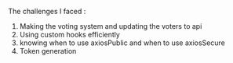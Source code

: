 The challenges I faced :

1. Making the voting system and updating the voters to api
2. Using custom hooks efficiently
3. knowing when to use axiosPublic and when to use axiosSecure
4. Token generation